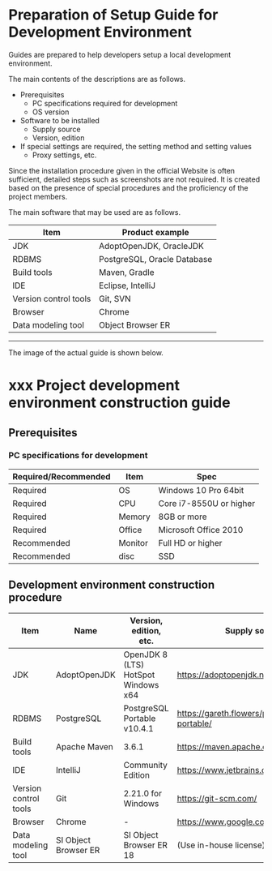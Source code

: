 # Preparation of Setup Guide for Development Environment


Guides are prepared to help developers setup a local development environment.

The main contents of the descriptions are as follows.

- Prerequisites
  - PC specifications required for development
  - OS version
- Software to be installed
  - Supply source
  - Version, edition
- If special settings are required, the setting method and setting values
  - Proxy settings, etc.

Since the installation procedure given in the official Website is often sufficient, 
detailed steps such as screenshots are not required. 
It is created based on the presence of special procedures and the proficiency of the project members.


The main software that may be used are as follows.

| Item                  | Product example                |
|------------------------|-----------------------------|
| JDK                    | AdoptOpenJDK, OracleJDK     |
| RDBMS                  | PostgreSQL, Oracle Database |
| Build tools           | Maven, Gradle               |
| IDE                    | Eclipse, IntelliJ           |
| Version control tools   | Git, SVN                    |
| Browser            | Chrome                      |
| Data modeling tool | Object Browser ER           |

-----

The image of the actual guide is shown below.

# xxx Project development environment construction guide

## Prerequisites

### PC specifications for development


| Required/Recommended | Item     | Spec              |
|-----------|----------|-----------------------|
| Required      | OS       | Windows 10 Pro 64bit  |
| Required      | CPU      | Core i7-8550U or higher    |
| Required      | Memory   | 8GB or more              |
| Required      | Office   | Microsoft Office 2010 |
| Recommended      | Monitor   | Full HD or higher           |
| Recommended      | disc | SSD                   |


## Development environment construction procedure

| Item                   | Name                 | Version, edition, etc.           | Supply source                                      |
|------------------------|----------------------|-------------------------------------|---------------------------------------------|
| JDK                    | AdoptOpenJDK         | OpenJDK 8 (LTS) HotSpot Windows x64 | https://adoptopenjdk.net/                   |
| RDBMS                  | PostgreSQL           | PostgreSQL Portable v10.4.1         | https://gareth.flowers/postgresql-portable/ |
| Build tools           | Apache Maven         | 3.6.1                               | https://maven.apache.org/                   |
| IDE                    | IntelliJ             | Community Edition                   | https://www.jetbrains.com/idea/             |
| Version control tools   | Git                  | 2.21.0 for Windows                  | https://git-scm.com/                        |
| Browser               | Chrome               | -                                   | https://www.google.com/intl/ja/chrome/      |
| Data modeling tool | SI Object Browser ER | SI Object Browser ER 18             | (Use in-house license)                      |

